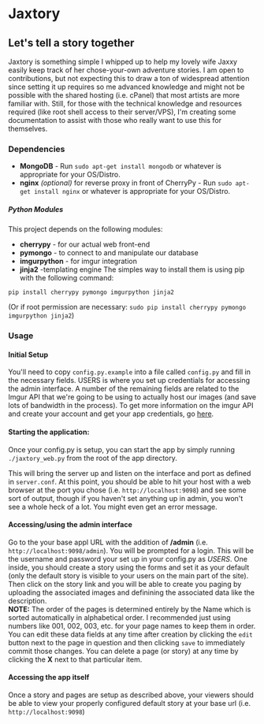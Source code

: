 # Jaxtory
## Let's tell a story together

Jaxtory is something simple I whipped up to help my lovely wife Jaxxy easily keep track of her chose-your-own adventure stories.  I am open to contributions, but not expecting this to draw a ton of widespread attention since setting it up requires so me advanced knowledge and might not be possible with the shared hosting (i.e. cPanel) that most artists are more familiar with.  Still, for those with the technical knowledge and resources required (like root shell access to their server/VPS), I'm creating some documentation to assist with those who really want to use this for themselves.  

### Dependencies
* **MongoDB** - Run `sudo apt-get install mongodb` or whatever is appropriate for your OS/Distro.
* **nginx** *(optional)* for reverse proxy in front of CherryPy - Run `sudo apt-get install nginx` or whatever is appropriate for your OS/Distro.

##### Python Modules
This project depends on the following modules:
* **cherrypy** - for our actual web front-end
* **pymongo** - to connect to and manipulate our database
* **imgurpython** - for imgur integration
* **jinja2** -templating engine
The simples way to install them is using pip with the following command:

`pip install cherrypy pymongo imgurpython jinja2`

(Or if root permission are necessary: `sudo pip install cherrypy pymongo imgurpython jinja2`)

### Usage

#### Initial Setup

You'll need to copy `config.py.example` into a file called `config.py` and fill in the necessary fields. USERS is where you set up credentials for accessing the admin interface.  A number of the remaining fields are related to the Imgur API that we're going to be using to actually host our images (and save lots of bandwidth in the process).  To get more information on the imgur API and create your account and get your app credentials, go [here](http://api.imgur.com/).

#### Starting the application:
Once your config.py is setup, you can start the app by simply running `./jaxtory_web.py` from the root of the app directory.

This will bring the server up and listen on the interface and port as defined in `server.conf`.  At this point, you should be able to hit your host with a web browser at the port you chose (i.e. `http://localhost:9098`) and see some sort of output, though if you haven't set anything up in admin, you won't see a whole heck of a lot.  You might even get an error message.

#### Accessing/using the admin interface

Go to the your base appl URL with the addition of **/admin** (i.e. `http://localhost:9098/admin`).  You will be prompted for a login.  This will be the username and password your set up in your config.py as *USERS*.  One inside, you should create a story using the forms and set it as your default (only the default story is visible to your users on the main part of the site).  Then click on the story link and you will be able to create you paging by uploading the associated images and definining the associated data like the description.  
**NOTE:**  The order of the pages is determined entirely by the Name which is sorted automatically in alphabetical order.  I recommended just using numbers like 001, 002, 003, etc. for your page names to keep them in order.  You can edit these data fields at any time after creation by clicking the `edit` button next to the page in question and then clicking `save` to immediately commit those changes.  You can delete a page (or story) at any time by clicking the **X** next to that particular item.

#### Accessing the app itself

Once a story and pages are setup as described above, your viewers should be able to view your properly configured default story at your base url (i.e. `http://localhost:9098`)

